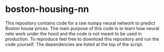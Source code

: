 # boston-housing-nn
This repository contains code for a raw numpy neural network to predict Boston house prices. The main purpose of this code is to learn how neural nets work under the hood and the code is not meant to be used in production. To reproduce feel free to download this repository and run the code yourself. The dependencies are listed at the top of the script. 
